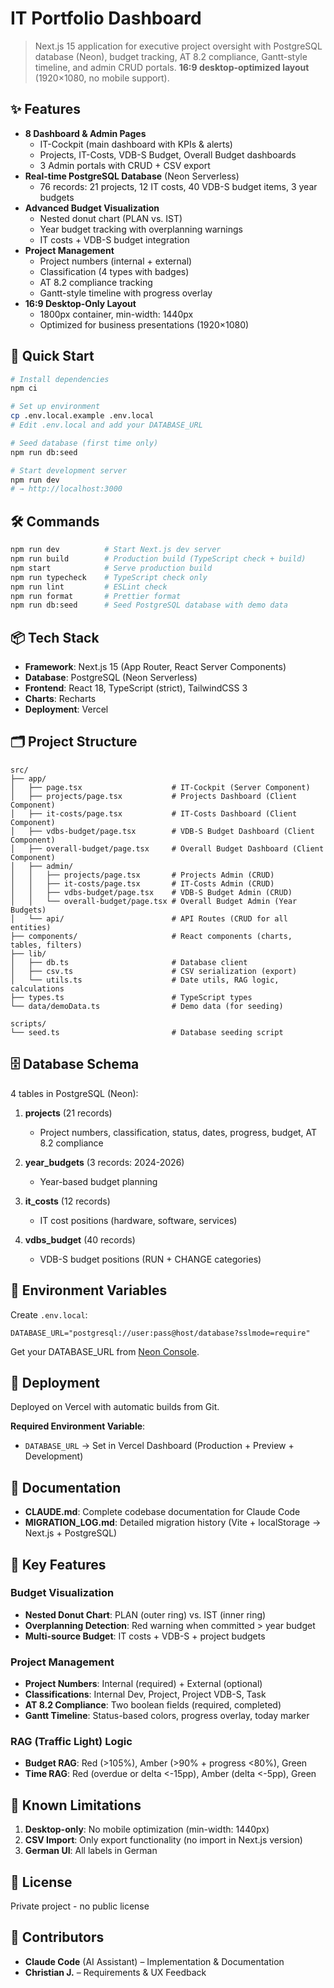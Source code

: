 # IT Portfolio Dashboard

> Next.js 15 application for executive project oversight with PostgreSQL database (Neon), budget tracking, AT 8.2 compliance, Gantt-style timeline, and admin CRUD portals. **16:9 desktop-optimized layout** (1920×1080, no mobile support).

## ✨ Features

- **8 Dashboard & Admin Pages**
  - IT-Cockpit (main dashboard with KPIs & alerts)
  - Projects, IT-Costs, VDB-S Budget, Overall Budget dashboards
  - 3 Admin portals with CRUD + CSV export
- **Real-time PostgreSQL Database** (Neon Serverless)
  - 76 records: 21 projects, 12 IT costs, 40 VDB-S budget items, 3 year budgets
- **Advanced Budget Visualization**
  - Nested donut chart (PLAN vs. IST)
  - Year budget tracking with overplanning warnings
  - IT costs + VDB-S budget integration
- **Project Management**
  - Project numbers (internal + external)
  - Classification (4 types with badges)
  - AT 8.2 compliance tracking
  - Gantt-style timeline with progress overlay
- **16:9 Desktop-Only Layout**
  - 1800px container, min-width: 1440px
  - Optimized for business presentations (1920×1080)

## 🚀 Quick Start

```bash
# Install dependencies
npm ci

# Set up environment
cp .env.local.example .env.local
# Edit .env.local and add your DATABASE_URL

# Seed database (first time only)
npm run db:seed

# Start development server
npm run dev
# → http://localhost:3000
```

## 🛠️ Commands

```bash
npm run dev          # Start Next.js dev server
npm run build        # Production build (TypeScript check + build)
npm start            # Serve production build
npm run typecheck    # TypeScript check only
npm run lint         # ESLint check
npm run format       # Prettier format
npm run db:seed      # Seed PostgreSQL database with demo data
```

## 📦 Tech Stack

- **Framework**: Next.js 15 (App Router, React Server Components)
- **Database**: PostgreSQL (Neon Serverless)
- **Frontend**: React 18, TypeScript (strict), TailwindCSS 3
- **Charts**: Recharts
- **Deployment**: Vercel

## 🗂️ Project Structure

```
src/
├── app/
│   ├── page.tsx                    # IT-Cockpit (Server Component)
│   ├── projects/page.tsx           # Projects Dashboard (Client Component)
│   ├── it-costs/page.tsx           # IT-Costs Dashboard (Client Component)
│   ├── vdbs-budget/page.tsx        # VDB-S Budget Dashboard (Client Component)
│   ├── overall-budget/page.tsx     # Overall Budget Dashboard (Client Component)
│   ├── admin/
│   │   ├── projects/page.tsx       # Projects Admin (CRUD)
│   │   ├── it-costs/page.tsx       # IT-Costs Admin (CRUD)
│   │   ├── vdbs-budget/page.tsx    # VDB-S Budget Admin (CRUD)
│   │   └── overall-budget/page.tsx # Overall Budget Admin (Year Budgets)
│   └── api/                        # API Routes (CRUD for all entities)
├── components/                     # React components (charts, tables, filters)
├── lib/
│   ├── db.ts                       # Database client
│   ├── csv.ts                      # CSV serialization (export)
│   └── utils.ts                    # Date utils, RAG logic, calculations
├── types.ts                        # TypeScript types
└── data/demoData.ts                # Demo data (for seeding)

scripts/
└── seed.ts                         # Database seeding script
```

## 🗄️ Database Schema

4 tables in PostgreSQL (Neon):

1. **projects** (21 records)
   - Project numbers, classification, status, dates, progress, budget, AT 8.2 compliance

2. **year_budgets** (3 records: 2024-2026)
   - Year-based budget planning

3. **it_costs** (12 records)
   - IT cost positions (hardware, software, services)

4. **vdbs_budget** (40 records)
   - VDB-S budget positions (RUN + CHANGE categories)

## 🔐 Environment Variables

Create `.env.local`:

```env
DATABASE_URL="postgresql://user:pass@host/database?sslmode=require"
```

Get your DATABASE_URL from [Neon Console](https://console.neon.tech).

## 🚀 Deployment

Deployed on Vercel with automatic builds from Git.

**Required Environment Variable**:
- `DATABASE_URL` → Set in Vercel Dashboard (Production + Preview + Development)

## 📖 Documentation

- **CLAUDE.md**: Complete codebase documentation for Claude Code
- **MIGRATION_LOG.md**: Detailed migration history (Vite + localStorage → Next.js + PostgreSQL)

## 🎨 Key Features

### Budget Visualization
- **Nested Donut Chart**: PLAN (outer ring) vs. IST (inner ring)
- **Overplanning Detection**: Red warning when committed > year budget
- **Multi-source Budget**: IT costs + VDB-S + project budgets

### Project Management
- **Project Numbers**: Internal (required) + External (optional)
- **Classifications**: Internal Dev, Project, Project VDB-S, Task
- **AT 8.2 Compliance**: Two boolean fields (required, completed)
- **Gantt Timeline**: Status-based colors, progress overlay, today marker

### RAG (Traffic Light) Logic
- **Budget RAG**: Red (>105%), Amber (>90% + progress <80%), Green
- **Time RAG**: Red (overdue or delta <-15pp), Amber (delta <-5pp), Green

## 🧪 Known Limitations

1. **Desktop-only**: No mobile optimization (min-width: 1440px)
2. **CSV Import**: Only export functionality (no import in Next.js version)
3. **German UI**: All labels in German

## 📝 License

Private project - no public license

## 👥 Contributors

- **Claude Code** (AI Assistant) – Implementation & Documentation
- **Christian J.** – Requirements & UX Feedback
